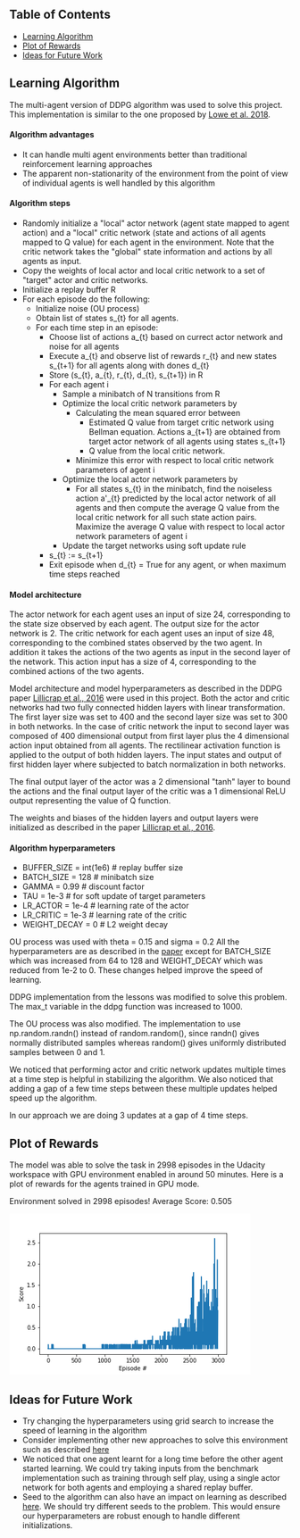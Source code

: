 ## Table of Contents
* [Learning Algorithm](#learning-algorithm)
* [Plot of Rewards](#plot-of-rewards)
* [Ideas for Future Work](#ideas-for-future-work)

## Learning Algorithm
The multi-agent version of DDPG algorithm was used to solve this project. This implementation is similar to the one proposed by [Lowe et al. 2018][1].

#### Algorithm advantages
- It can handle multi agent environments better than traditional reinforcement learning approaches
- The apparent non-stationarity of the environment from the point of view of individual agents is well handled by this algorithm

#### Algorithm steps
- Randomly initialize a "local" actor network (agent state mapped to agent action) and a "local" critic network (state and actions of all agents mapped to Q value) for each agent in the environment. Note that the critic network takes the "global" state information and actions by all agents as input. 
- Copy the weights of local actor and local critic network to a set of "target" actor and critic networks. 
- Initialize a replay buffer R
- For each episode do the following:
    - Initialize noise (OU process)
    - Obtain list of states s_{t} for all agents.
    - For each time step in an episode:
        - Choose list of actions a_{t} based on currect actor network and noise for all agents
        - Execute a_{t} and observe list of rewards r_{t} and new states s_{t+1} for all agents along with dones d_{t}
        - Store (s_{t}, a_{t}, r_{t}, d_{t}, s_{t+1}) in R
        - For each agent i
            - Sample a minibatch of N transitions from R
            - Optimize the local critic network parameters by
                - Calculating the mean squared error between 
                    - Estimated Q value from target critic network using Bellman equation. Actions a_{t+1} are obtained from target actor network of all agents using states s_{t+1}
                    - Q value from the local critic network. 
                - Minimize this error with respect to local critic network parameters of agent i
            - Optimize the local actor network parameters by
                - For all states s_{t} in the minibatch, find the noiseless action a'_{t} predicted by the local actor network of all agents and then compute the average Q value from the local critic network for all such state action pairs. Maximize the average Q value with respect to local actor network parameters of agent i
            - Update the target networks using soft update rule
         - s_{t} := s_{t+1}
         - Exit episode when d_{t} = True for any agent, or when maximum time steps reached

#### Model architecture
The actor network for each agent uses an input of size 24, corresponding to the state size observed by each agent. The output size for the actor network is 2. The critic network for each agent uses an input of size 48, corresponding to the combined states observed by the two agent. In addition it takes the actions of the two agents as input in the second layer of the network. This action input has a size of 4, corresponding to the combined actions of the two agents.

Model architecture and model hyperparameters as described in the DDPG paper [Lillicrap et al., 2016][2] were used in this project. Both the actor and critic networks had two fully connected hidden layers with linear transformation. The first layer size was set to 400 and the second layer size was set to 300 in both networks. In the case of critic network the input to second layer was composed of 400 dimensional output from first layer plus the 4 dimensional action input obtained from all agents. The rectilinear activation function is applied to the output of both hidden layers. The input states and output of first hidden layer where subjected to batch normalization in both networks.

The final output layer of the actor was a 2 dimensional "tanh" layer to bound the actions and the final output layer of the critic was a 1 dimensional ReLU output representing the value of Q function.

The weights and biases of the hidden layers and output layers were initialized as described in the paper [Lillicrap et al., 2016][2].


#### Algorithm hyperparameters

* BUFFER_SIZE = int(1e6)  # replay buffer size
* BATCH_SIZE = 128        # minibatch size
* GAMMA = 0.99            # discount factor
* TAU = 1e-3              # for soft update of target parameters
* LR_ACTOR = 1e-4         # learning rate of the actor 
* LR_CRITIC = 1e-3        # learning rate of the critic
* WEIGHT_DECAY = 0        # L2 weight decay

OU process was used with theta = 0.15 and sigma = 0.2 
All the hyperparameters are as described in the [paper][2] except for BATCH_SIZE which was increased from 64 to 128 and WEIGHT_DECAY which was reduced from 1e-2 to 0. These changes helped improve the speed of learning.

DDPG implementation from the lessons was modified to solve this problem. The max_t variable in the ddpg function was increased to 1000. 

The OU process was also modified. The implementation to use np.random.randn() instead of random.random(), since randn() gives normally distributed samples whereas random() gives uniformly distributed samples between 0 and 1.

We noticed that performing actor and critic network updates multiple times at a time step is helpful in stabilizing the algorithm. We also noticed that adding a gap of a few time steps between these multiple updates helped speed up the algorithm.

In our approach we are doing 3 updates at a gap of 4 time steps.

## Plot of Rewards
The model was able to solve the task in 2998 episodes in the Udacity workspace with GPU environment enabled in around 50 minutes. Here is a plot of rewards for the agents trained in GPU mode.

Environment solved in 2998 episodes!          Average Score: 0.505

![picture](result.png)

## Ideas for Future Work

- Try changing the hyperparameters using grid search to increase the speed of learning in the algorithm
- Consider implementing other new approaches to solve this environment such as described [here][4]
- We noticed that one agent learnt for a long time before the other agent started learning. We could try taking inputs from the benchmark implementation such as training through self play, using a single actor network for both agents and employing a shared replay buffer.  
- Seed to the algorithm can also have an impact on learning as described [here][3]. We should try different seeds to the problem. This would ensure our hyperparameters are robust enough to handle different initializations. 


[1]: https://arxiv.org/pdf/1706.02275.pdf
[2]: https://arxiv.org/pdf/1509.02971.pdf
[3]: https://www.alexirpan.com/2018/02/14/rl-hard.html
[4]: https://arxiv.org/pdf/1802.05438.pdf
